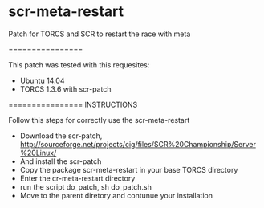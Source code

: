 scr-meta-restart
================

Patch for TORCS and SCR to restart the race with meta

================

This patch was tested with this requesites:
* Ubuntu 14.04
* TORCS 1.3.6 with scr-patch

================
INSTRUCTIONS

Follow this steps for correctly use the scr-meta-restart

* Download the scr-patch, http://sourceforge.net/projects/cig/files/SCR%20Championship/Server%20Linux/
* And install the scr-patch
* Copy the package scr-meta-restart in your base TORCS directory
* Enter the cr-meta-restart directory
* run the script do_patch, sh do_patch.sh
* Move to the parent diretory and contunue your installation

